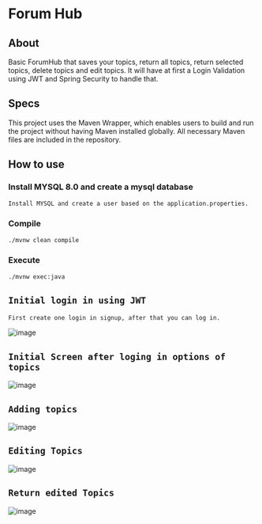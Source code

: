 # Forum Hub

## About

Basic ForumHub that saves your topics, return all topics, return selected topics, delete topics and edit topics.
It will have at first a Login Validation using JWT and Spring Security to handle that.

## Specs
This project uses the Maven Wrapper, which enables users to build and run the project without having Maven installed globally. All necessary Maven files are included in the repository.


## How to use

### Install MYSQL 8.0 and create a mysql database
```sh
Install MYSQL and create a user based on the application.properties. 
```
### Compile
```sh
./mvnw clean compile
```
### Execute
```sh
./mvnw exec:java
```
## `Initial login in using JWT`
```sh
First create one login in signup, after that you can log in.
```
![image](https://github.com/user-attachments/assets/e0a8348f-b319-44c7-8a00-a9c5e0af177c)


## `Initial Screen after loging in options of topics`
![image](https://github.com/user-attachments/assets/e1e34297-2ac6-4a62-8683-0744ac74af71)



## `Adding topics`
![image](https://github.com/user-attachments/assets/09d01641-499f-4aad-b65e-e97b65452b94)


## `Editing Topics`
![image](https://github.com/user-attachments/assets/5827dab7-a64f-474d-9168-dec70f2b73b7)

## `Return edited Topics`
![image](https://github.com/user-attachments/assets/c90556f8-a7cf-478d-bbdf-39f7975461ff)


